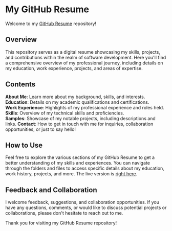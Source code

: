 # My GitHub Resume

Welcome to my [GitHub Resume](https://vinnciane.github.io/resume/) repository!

## Overview

This repository serves as a digital resume showcasing my skills, projects, and contributions within the realm of software development. Here you'll find a comprehensive overview of my professional journey, including details on my education, work experience, projects, and areas of expertise.

## Contents

**About Me**: Learn more about my background, skills, and interests.  
**Education**: Details on my academic qualifications and certifications.  
**Work Experience**: Highlights of my professional experience and roles held.   
**Skills**: Overview of my technical skills and proficiencies.  
**Samples**: Showcase of my notable projects, including descriptions and links.  <!-- **Contributions**: Insights into my contributions to open-source projects and collaborations.   -->
**Contact**: How to get in touch with me for inquiries, collaboration opportunities, or just to say hello!  

## How to Use

Feel free to explore the various sections of my GitHub Resume to get a better understanding of my skills and experiences. You can navigate through the folders and files to access specific details about my education, work history, projects, and more. The live version is [right here](https://vinnciane.github.io/resume/).

## Feedback and Collaboration

I welcome feedback, suggestions, and collaboration opportunities. If you have any questions, comments, or would like to discuss potential projects or collaborations, please don't hesitate to reach out to me.

Thank you for visiting my GitHub Resume repository!
